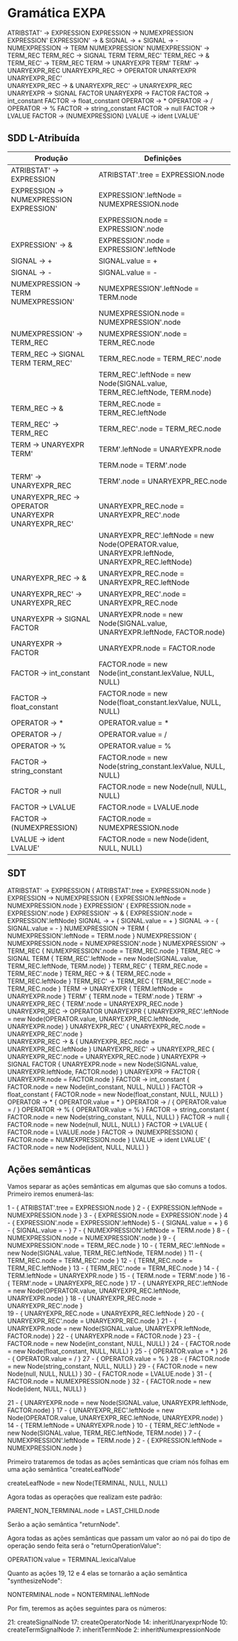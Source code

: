 # Gramática EXPA

ATRIBSTAT' -> EXPRESSION
EXPRESSION -> NUMEXPRESSION  EXPRESSION'
EXPRESSION' -> &
SIGNAL -> +
SIGNAL -> -
NUMEXPRESSION -> TERM NUMEXPRESSION'
NUMEXPRESSION' -> TERM_REC
TERM_REC -> SIGNAL TERM TERM_REC'
TERM_REC -> &
TERM_REC' -> TERM_REC
TERM -> UNARYEXPR TERM'
TERM' -> UNARYEXPR_REC
UNARYEXPR_REC -> OPERATOR UNARYEXPR UNARYEXPR_REC'                           
UNARYEXPR_REC -> &
UNARYEXPR_REC' -> UNARYEXPR_REC
UNARYEXPR -> SIGNAL FACTOR
UNARYEXPR -> FACTOR
FACTOR -> int_constant
FACTOR -> float_constant
OPERATOR -> *
OPERATOR -> /
OPERATOR -> %
FACTOR -> string_constant
FACTOR -> null
FACTOR -> LVALUE
FACTOR -> (NUMEXPRESSION)
LVALUE -> ident LVALUE'

## SDD L-Atribuída

| Produção                                           | Definições                                                                                     |
|----------------------------------------------------|------------------------------------------------------------------------------------------------|
| ATRIBSTAT' -> EXPRESSION                           | ATRIBSTAT'.tree = EXPRESSION.node                                                              |
| EXPRESSION -> NUMEXPRESSION  EXPRESSION'           | EXPRESSION'.leftNode = NUMEXPRESSION.node                                                      |
|                                                    | EXPRESSION.node = EXPRESSION'.node                                                             |
| EXPRESSION' -> &                                   | EXPRESSION'.node = EXPRESSION'.leftNode                                                        |
| SIGNAL -> +                                        | SIGNAL.value = +                                                                               |
| SIGNAL -> -                                        | SIGNAL.value = -                                                                               |
| NUMEXPRESSION -> TERM NUMEXPRESSION'               | NUMEXPRESSION'.leftNode = TERM.node                                                            |
|                                                    | NUMEXPRESSION.node = NUMEXPRESSION'.node                                                       |
| NUMEXPRESSION' -> TERM_REC                         | NUMEXPRESSION'.node = TERM_REC.node                                                            |
| TERM_REC -> SIGNAL TERM TERM_REC'                  | TERM_REC.node = TERM_REC'.node                                                                 |
|                                                    | TERM_REC'.leftNode = new Node(SIGNAL.value, TERM_REC.leftNode, TERM.node)                      |
| TERM_REC -> &                                      | TERM_REC.node = TERM_REC.leftNode                                                              |
| TERM_REC' -> TERM_REC                              | TERM_REC'.node = TERM_REC.node                                                                 |
| TERM -> UNARYEXPR TERM'                            | TERM'.leftNode = UNARYEXPR.node                                                                |
|                                                    | TERM.node = TERM'.node                                                                         |
| TERM' -> UNARYEXPR_REC                             | TERM'.node = UNARYEXPR_REC.node                                                                |
| UNARYEXPR_REC -> OPERATOR UNARYEXPR UNARYEXPR_REC' | UNARYEXPR_REC.node = UNARYEXPR_REC'.node                                                       |
|                                                    | UNARYEXPR_REC'.leftNode = new Node(OPERATOR.value, UNARYEXPR.leftNode, UNARYEXPR_REC.leftNode) |
| UNARYEXPR_REC -> &                                 | UNARYEXPR_REC.node = UNARYEXPR_REC.leftNode                                                    |
| UNARYEXPR_REC' -> UNARYEXPR_REC                    | UNARYEXPR_REC'.node = UNARYEXPR_REC.node                                                       |
| UNARYEXPR -> SIGNAL FACTOR                         | UNARYEXPR.node = new Node(SIGNAL.value, UNARYEXPR.leftNode, FACTOR.node)                       |
| UNARYEXPR -> FACTOR                                | UNARYEXPR.node = FACTOR.node                                                                   |
| FACTOR -> int_constant                             | FACTOR.node = new Node(int_constant.lexValue, NULL, NULL)                                      |
| FACTOR -> float_constant                           | FACTOR.node = new Node(float_constant.lexValue, NULL, NULL)                                    |
| OPERATOR -> *                                      | OPERATOR.value = *                                                                             |
| OPERATOR -> /                                      | OPERATOR.value = /                                                                             |
| OPERATOR -> %                                      | OPERATOR.value = %                                                                             |
| FACTOR -> string_constant                          | FACTOR.node = new Node(string_constant.lexValue, NULL, NULL)                                   |
| FACTOR -> null                                     | FACTOR.node = new Node(null, NULL, NULL)                                                       |
| FACTOR -> LVALUE                                   | FACTOR.node = LVALUE.node                                                                      |
| FACTOR -> (NUMEXPRESSION)                          | FACTOR.node = NUMEXPRESSION.node                                                               |
| LVALUE -> ident LVALUE'                            | FACTOR.node = new Node(ident, NULL, NULL)                                                      |

## SDT

ATRIBSTAT' -> EXPRESSION { ATRIBSTAT'.tree = EXPRESSION.node }
EXPRESSION -> NUMEXPRESSION { EXPRESSION.leftNode = NUMEXPRESSION.node } EXPRESSION' { EXPRESSION.node = EXPRESSION'.node }
EXPRESSION' -> & { EXPRESSION'.node = EXPRESSION'.leftNode}
SIGNAL -> + { SIGNAL.value = + }
SIGNAL -> - { SIGNAL.value = - }
NUMEXPRESSION -> TERM { NUMEXPRESSION'.leftNode = TERM.node } NUMEXPRESSION' { NUMEXPRESSION.node = NUMEXPRESSION'.node }
NUMEXPRESSION' -> TERM_REC { NUMEXPRESSION'.node = TERM_REC.node }
TERM_REC -> SIGNAL TERM { TERM_REC'.leftNode = new Node(SIGNAL.value, TERM_REC.leftNode, TERM.node) } TERM_REC' { TERM_REC.node = TERM_REC'.node }
TERM_REC -> & { TERM_REC.node = TERM_REC.leftNode }
TERM_REC' -> TERM_REC { TERM_REC'.node = TERM_REC.node }
TERM -> UNARYEXPR { TERM.leftNode = UNARYEXPR.node } TERM' { TERM.node = TERM'.node }
TERM' -> UNARYEXPR_REC { TERM'.node = UNARYEXPR_REC.node }
UNARYEXPR_REC -> OPERATOR UNARYEXPR { UNARYEXPR_REC'.leftNode = new Node(OPERATOR.value, UNARYEXPR_REC.leftNode, UNARYEXPR.node) } UNARYEXPR_REC' { UNARYEXPR_REC.node = UNARYEXPR_REC'.node }                    
UNARYEXPR_REC -> & { UNARYEXPR_REC.node = UNARYEXPR_REC.leftNode }
UNARYEXPR_REC' -> UNARYEXPR_REC { UNARYEXPR_REC'.node = UNARYEXPR_REC.node }
UNARYEXPR -> SIGNAL FACTOR { UNARYEXPR.node = new Node(SIGNAL.value, UNARYEXPR.leftNode, FACTOR.node) }
UNARYEXPR -> FACTOR { UNARYEXPR.node = FACTOR.node }
FACTOR -> int_constant { FACTOR.node = new Node(int_constant, NULL, NULL) }
FACTOR -> float_constant { FACTOR.node = new Node(float_constant, NULL, NULL) }
OPERATOR -> * { OPERATOR.value = * }
OPERATOR -> / { OPERATOR.value = / }
OPERATOR -> % { OPERATOR.value = % }
FACTOR -> string_constant { FACTOR.node = new Node(string_constant, NULL, NULL) }
FACTOR -> null { FACTOR.node = new Node(null, NULL, NULL) }
FACTOR -> LVALUE { FACTOR.node = LVALUE.node }
FACTOR -> (NUMEXPRESSION) { FACTOR.node = NUMEXPRESSION.node }
LVALUE -> ident LVALUE' { FACTOR.node = new Node(ident, NULL, NULL) }

## Ações semânticas

Vamos separar as ações semânticas em algumas que são comuns a todos. Primeiro iremos enumerá-las:

1 - { ATRIBSTAT'.tree = EXPRESSION.node }
2 - { EXPRESSION.leftNode = NUMEXPRESSION.node }
3 - { EXPRESSION.node = EXPRESSION'.node }
4 - { EXPRESSION'.node = EXPRESSION'.leftNode}
5 - { SIGNAL.value = + }
6 - { SIGNAL.value = - }
7 - { NUMEXPRESSION'.leftNode = TERM.node }
8 - { NUMEXPRESSION.node = NUMEXPRESSION'.node }
9 - { NUMEXPRESSION'.node = TERM_REC.node }
10 - { TERM_REC'.leftNode = new Node(SIGNAL.value, TERM_REC.leftNode, TERM.node) }
11 - { TERM_REC.node = TERM_REC'.node }
12 - { TERM_REC.node = TERM_REC.leftNode }
13 - { TERM_REC'.node = TERM_REC.node }
14 - { TERM.leftNode = UNARYEXPR.node }
15 - { TERM.node = TERM'.node }
16 - { TERM'.node = UNARYEXPR_REC.node }
17 - { UNARYEXPR_REC'.leftNode = new Node(OPERATOR.value, UNARYEXPR_REC.leftNode, UNARYEXPR.node) }
18 - { UNARYEXPR_REC.node = UNARYEXPR_REC'.node }                    
19 - { UNARYEXPR_REC.node = UNARYEXPR_REC.leftNode }
20 - { UNARYEXPR_REC'.node = UNARYEXPR_REC.node }
21 - { UNARYEXPR.node = new Node(SIGNAL.value, UNARYEXPR.leftNode, FACTOR.node) }
22 - { UNARYEXPR.node = FACTOR.node }
23 - { FACTOR.node = new Node(int_constant, NULL, NULL) }
24 - { FACTOR.node = new Node(float_constant, NULL, NULL) }
25 - { OPERATOR.value = * }
26 - { OPERATOR.value = / }
27 - { OPERATOR.value = % }
28 - { FACTOR.node = new Node(string_constant, NULL, NULL) }
29 - { FACTOR.node = new Node(null, NULL, NULL) }
30 - { FACTOR.node = LVALUE.node }
31 - { FACTOR.node = NUMEXPRESSION.node }
32 - { FACTOR.node = new Node(ident, NULL, NULL) }

                 
21 - { UNARYEXPR.node = new Node(SIGNAL.value, UNARYEXPR.leftNode, FACTOR.node) }
17 - { UNARYEXPR_REC'.leftNode = new Node(OPERATOR.value, UNARYEXPR_REC.leftNode, UNARYEXPR.node) }
14 - { TERM.leftNode = UNARYEXPR.node }
10 - { TERM_REC'.leftNode = new Node(SIGNAL.value, TERM_REC.leftNode, TERM.node) }
7 - { NUMEXPRESSION'.leftNode = TERM.node }
2 - { EXPRESSION.leftNode = NUMEXPRESSION.node }

Primeiro trataremos de todas as ações semânticas que criam nós folhas em uma ação semântica "createLeafNode"

createLeafNode = new Node(TERMINAL, NULL, NULL)

Agora todas as operações que realizam este padrão:

PARENT_NON_TERMINAL.node = LAST_CHILD.node

Serão a ação semântica "returnNode".

Agora todas as ações semânticas que passam um valor ao nó pai do tipo de operação sendo feita será o "returnOperationValue":

OPERATION.value = TERMINAL.lexicalValue

Quanto as ações 19, 12 e 4 elas se tornarão a ação semântica "synthesizeNode":

NONTERMINAL.node = NONTERMINAL.leftNode

Por fim, teremos as ações seguintes para os números:

21: createSignalNode
17: createOperatorNode
14: inheritUnaryexprNode
10: createTermSignalNode
7: inheritTermNode
2: inheritNumexpressionNode
